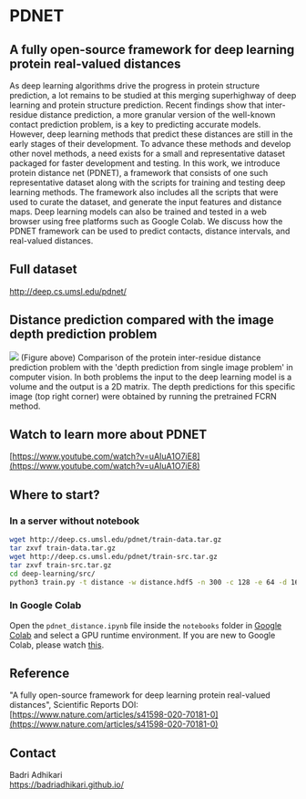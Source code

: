# PDNET
## A fully open-source framework for deep learning protein real-valued distances

As deep learning algorithms drive the progress in protein structure prediction, a lot remains to be studied at this merging superhighway of deep learning and protein structure prediction. Recent findings show that inter-residue distance prediction, a more granular version of the well-known contact prediction problem, is a key to predicting accurate models. However, deep learning methods that predict these distances are still in the early stages of their development. To advance these methods and develop other novel methods, a need exists for a small and representative dataset packaged for faster development and testing. In this work, we introduce protein distance net (PDNET), a framework that consists of one such representative dataset along with the scripts for training and testing deep learning methods. The framework also includes all the scripts that were used to curate the dataset, and generate the input features and distance maps. Deep learning models can also be trained and tested in a web browser using free platforms such as Google Colab. We discuss how the PDNET framework can be used to predict contacts, distance intervals, and real-valued distances.

## Full dataset
http://deep.cs.umsl.edu/pdnet/  

## Distance prediction compared with the image depth prediction problem
![](./depth_pred_comparison.png)
(Figure above) Comparison of the protein inter-residue distance prediction problem with the 'depth prediction from single
image problem' in computer vision. In both problems the input to the deep learning model is a volume and the
output is a 2D matrix. The depth predictions for this specific image (top right corner) were obtained by running the
pretrained FCRN method.

## Watch to learn more about PDNET
[https://www.youtube.com/watch?v=uAIuA1O7iE8](https://www.youtube.com/watch?v=uAIuA1O7iE8)

## Where to start?
### In a server without notebook
```bash
wget http://deep.cs.umsl.edu/pdnet/train-data.tar.gz
tar zxvf train-data.tar.gz
wget http://deep.cs.umsl.edu/pdnet/train-src.tar.gz
tar zxvf train-src.tar.gz
cd deep-learning/src/
python3 train.py -t distance -w distance.hdf5 -n 300 -c 128 -e 64 -d 16 -f 64 -p ../../data/ -v 0 -o 0 
```
### In Google Colab
Open the `pdnet_distance.ipynb` file inside the `notebooks` folder in [Google Colab](https://colab.research.google.com/) and select a GPU runtime environment. If you are new to Google Colab, please watch [this](https://www.youtube.com/watch?v=PVsS9WtwVB8).

## Reference
"A fully open-source framework for deep learning protein real-valued distances", Scientific Reports
DOI: [https://www.nature.com/articles/s41598-020-70181-0](https://www.nature.com/articles/s41598-020-70181-0)

## Contact
Badri Adhikari  
https://badriadhikari.github.io/  
